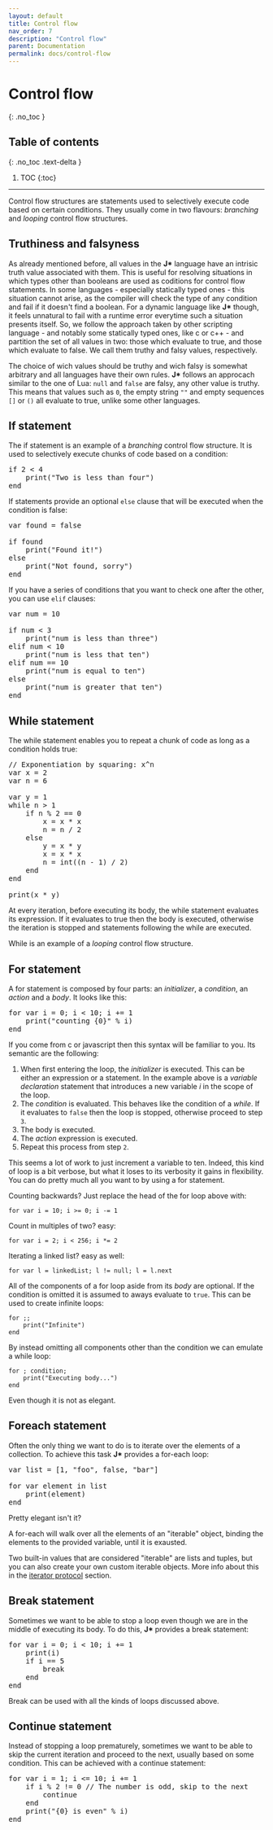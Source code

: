 ```yaml
---
layout: default
title: Control flow
nav_order: 7
description: "Control flow"
parent: Documentation
permalink: docs/control-flow
---
```


# Control flow
{: .no_toc }

## Table of contents
{: .no_toc .text-delta }

1. TOC
{:toc}

---

Control flow structures are statements used to selectively execute code based on certain conditions.
They usually come in two flavours: *branching* and *looping* control flow structures.

## Truthiness and falsyness

As already mentioned before, all values in the **J\*** language have an intrisic truth value
associated with them. This is useful for resolving situations in which types other than booleans are
used as coditions for control flow statements. In some languages - especially statically typed 
ones - this situation cannot arise, as the compiler will check the type of any condition and fail if 
it doesn't find a boolean. For a dynamic language like  **J\*** though, it feels unnatural to fail 
with a runtime error everytime such a situation presents itself. So, we follow the approach taken by
other scripting language - and notably some statically typed ones, like c or c++ - and partition the
set of all values in two: those which evaluate to true, and those which evaluate to false. We call
them truthy and falsy values, respectively.

The choice of wich values should be truthy and wich falsy is somewhat arbitrary and all languages
have their own rules. **J\*** follows an approcach similar to the one of Lua: `null` and `false` are
falsy, any other value is truthy. This means that values such as `0`, the empty string `""` and
empty sequences `[]` or `()` all evaluate to true, unlike some other languages.

## If statement

The if statement is an example of a *branching* control flow structure. It is used to selectively
execute chunks of code based on a condition:
<pre class='runnable-snippet'>
if 2 < 4
    print("Two is less than four")
end
</pre>

If statements provide an optional `else` clause that will be executed when the condition is false:
<pre class='runnable-snippet'>
var found = false

if found
    print("Found it!")
else
    print("Not found, sorry")
end
</pre>

If you have a series of conditions that you want to check one after the other, you can use
`elif` clauses:
<pre class='runnable-snippet'>
var num = 10

if num < 3
    print("num is less than three")
elif num < 10
    print("num is less that ten")
elif num == 10
    print("num is equal to ten")
else
    print("num is greater that ten")
end
</pre>

## While statement

The while statement enables you to repeat a chunk of code as long as a condition holds true:
<pre class='runnable-snippet'>
// Exponentiation by squaring: x^n
var x = 2
var n = 6

var y = 1
while n > 1
    if n % 2 == 0
        x = x * x
        n = n / 2
    else
        y = x * y
        x = x * x
        n = int((n - 1) / 2)
    end
end

print(x * y)
</pre>

At every iteration, before executing its body, the while statement evaluates its expression. If
it evaluates to true then the body is executed, otherwise the iteration is stopped and statements
following the while are executed.

While is an example of a *looping* control flow structure.

## For statement

A for statement is composed by four parts: an *initializer*, a *condition*, an *action* and a 
*body*. It looks like this:
<pre class='runnable-snippet'>
for var i = 0; i < 10; i += 1
    print("counting {0}" % i)
end
</pre>

If you come from c or javascript then this syntax will be familiar to you. Its semantic are the
following:  
 1. When first entering the loop, the *initializer* is executed. This can be either an expression
    or a statement. In the example above is a *variable declaration* statement that introduces a new
    variable *i* in the scope of the loop.
 2. The *condition* is evaluated. This behaves like the condition of a *while*. If it evaluates to
    `false` then the loop is stopped, otherwise proceed to step `3`.
 3. The body is executed.
 4. The *action* expression is executed.
 5. Repeat this process from step `2`.

This seems a lot of work to just increment a variable to ten. Indeed, this kind of loop is a bit
verbose, but what it loses to its verbosity it gains in flexibility. You can do pretty much all you
want to by using a for statement.

Counting backwards? Just replace the head of the for loop above with:
```jstar
for var i = 10; i >= 0; i -= 1
```

Count in multiples of two? easy:
```jstar
for var i = 2; i < 256; i *= 2
```

Iterating a linked list? easy as well:
```jstar
for var l = linkedList; l != null; l = l.next
```

All of the components of a for loop aside from its *body* are optional. If the condition is omitted
it is assumed to aways evaluate to `true`. This can be used to create infinite loops:
```jstar
for ;;
    print("Infinite")
end
```

By instead omitting all components other than the condition we can emulate a while loop:
```jstar
for ; condition;
    print("Executing body...")
end
```
Even though it is not as elegant.

## Foreach statement

Often the only thing we want to do is to iterate over the elements of a collection. To achieve this
task **J\*** provides a for-each loop:
<pre class='runnable-snippet'>
var list = [1, "foo", false, "bar"]

for var element in list
    print(element)
end
</pre>

Pretty elegant isn't it?

A for-each will walk over all the elements of an "iterable" object, binding the elements to the 
provided variable, until it is exausted.

Two built-in values that are considered "iterable" are lists and tuples, but you can also create
your own custom iterable objects. More info about this in the [iterator protocol](iterator-protocol)
section.

## Break statement

Sometimes we want to be able to stop a loop even though we are in the middle of executing its body.
To do this, **J\*** provides a break statement:
<pre class='runnable-snippet'>
for var i = 0; i < 10; i += 1
    print(i)
    if i == 5
        break
    end
end
</pre>

Break can be used with all the kinds of loops discussed above.

## Continue statement

Instead of stopping a loop prematurely, sometimes we want to be able to skip the current iteration
and proceed to the next, usually based on some condition. This can be achieved with a continue
statement:
<pre class='runnable-snippet'>
for var i = 1; i <= 10; i += 1
    if i % 2 != 0 // The number is odd, skip to the next
        continue
    end
    print("{0} is even" % i)
end
</pre>

